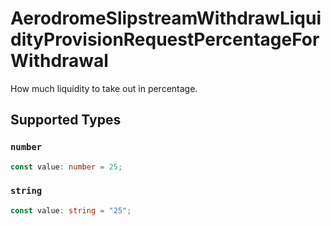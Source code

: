 # AerodromeSlipstreamWithdrawLiquidityProvisionRequestPercentageForWithdrawal

How much liquidity to take out in percentage.


## Supported Types

### `number`

```typescript
const value: number = 25;
```

### `string`

```typescript
const value: string = "25";
```

